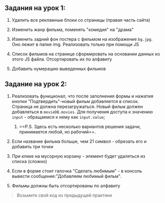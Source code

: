 ## Задания на урок 1:

1. Удалить все рекламные блоки со страницы (правая часть сайта)

2. Изменить жанр фильма, поменять "комедия" на "драма"

3. Изменить задний фон постера с фильмом на изображение `bg.jpg`. Оно лежит в папке img.
Реализовать только при помощи JS

4. Список фильмов на странице сформировать на основании данных из этого JS файла.
Отсортировать их по алфавиту

5. Добавить нумерацию выведенных фильмов

## Задание на урок 2:
1. Реализовать функционал, что после заполнения формы и нажатия кнопки "Подтвердить"-новый фильм добавляется в список. Страница не должна перезагружаться. Новый фильм должен добавляться в `movieDB.movies`. Для получения доступа к значению `input` - обращаемся к нему как `input.value`;
   1. ==P.S. Здесь есть несколько вариантов решения задачи, принимается любой, но рабочий==.

2. Если название фильма больше, чем 21 символ - обрезать его и добавить три точки
3. При клике на мусорную корзину - элемент будет удаляться из списка (сложно)
4. Если в форме стоит галочка "Сделать любимым" - в консоль вывести сообщение:"Добавляем любимый фильм".
5. Фильмы должны быть отсортированы по алфавиту


>Возьмите свой код из предыдущей практики
